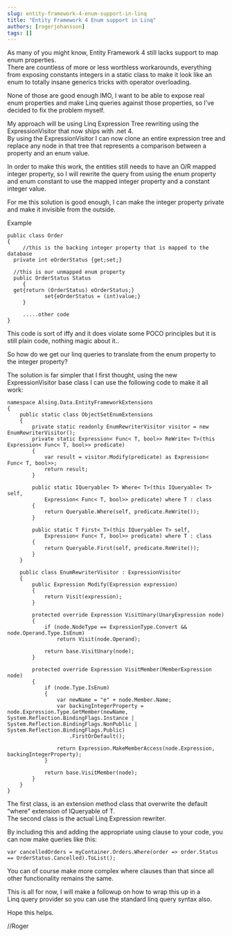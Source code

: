 ```yaml
---
slug: entity-framework-4-enum-support-in-linq
title: "Entity Framework 4 Enum support in Linq"
authors: [rogerjohansson]
tags: []
---
```

As many of you might know, Entity Framework 4 still lacks support to map enum properties.  
There are countless of more or less worthless workarounds, everything from exposing constants integers in a static class to make it look like an enum to totally insane generics tricks with operator overloading.

<!-- truncate -->

None of those are good enough IMO, I want to be able to expose real enum properties and make Linq queries against those properties, so I’ve decided to fix the problem myself.

My approach will be using Linq Expression Tree rewriting using the ExpressionVisitor that now ships with .net 4.  
By using the ExpressionVisitor I can now clone an entire expression tree and replace any node in that tree that represents a comparison between a property and an enum value.

In order to make this work, the entities still needs to have an O/R mapped integer property, so I will rewrite the query from using the enum property and enum constant to use the mapped integer property and a constant integer value.

For me this solution is good enough, I can make the integer property private and make it invisible from the outside.

Example

```
public class Order
{
     //this is the backing integer property that is mapped to the database
  private int eOrderStatus {get;set;}

  //this is our unmapped enum property
  public OrderStatus Status
     {
  get{return (OrderStatus) eOrderStatus;}
            set{eOrderStatus = (int)value;}
     }

     .....other code
}
```

﻿This code is sort of iffy and it does violate some POCO principles but it is still plain code, nothing magic about it..

So how do we get our linq queries to translate from the enum property to the integer property?

The solution is far simpler that I first thought, using the new ExpressionVisitor base class I can use the following code to make it all work:

```
namespace Alsing.Data.EntityFrameworkExtensions
{
    public static class ObjectSetEnumExtensions
    {
        private static readonly EnumRewriterVisitor visitor = new EnumRewriterVisitor();
        private static Expression< Func< T, bool>> ReWrite< T>(this Expression< Func< T, bool>> predicate)
        {
            var result = visitor.Modify(predicate) as Expression< Func< T, bool>>;
            return result;
        }

        public static IQueryable< T> Where< T>(this IQueryable< T> self,
            Expression< Func< T, bool>> predicate) where T : class
        {
            return Queryable.Where(self, predicate.ReWrite());
        }

        public static T First< T>(this IQueryable< T> self,
            Expression< Func< T, bool>> predicate) where T : class
        {
            return Queryable.First(self, predicate.ReWrite());
        }
    }

    public class EnumRewriterVisitor : ExpressionVisitor
    {
        public Expression Modify(Expression expression)
        {
            return Visit(expression);
        }

        protected override Expression VisitUnary(UnaryExpression node)
        {
            if (node.NodeType == ExpressionType.Convert && node.Operand.Type.IsEnum)
                return Visit(node.Operand);

            return base.VisitUnary(node);
        }

        protected override Expression VisitMember(MemberExpression node)
        {
            if (node.Type.IsEnum)
            {
                var newName = "e" + node.Member.Name;
                var backingIntegerProperty = node.Expression.Type.GetMember(newName, System.Reflection.BindingFlags.Instance | System.Reflection.BindingFlags.NonPublic | System.Reflection.BindingFlags.Public)
                    .FirstOrDefault();

                return Expression.MakeMemberAccess(node.Expression, backingIntegerProperty);
            }

            return base.VisitMember(node);
        }
    }
}
```

The first class, is an extension method class that overwrite the default “where” extension of IQueryable of T.  
The second class is the actual Linq Expression rewriter.

By including this and adding the appropriate using clause to your code, you can now make queries like this:

```
var cancelledOrders = myContainer.Orders.Where(order => order.Status == OrderStatus.Cancelled).ToList();
```

You can of course make more complex where clauses than that since all other functionality remains the same.

This is all for now, I will make a followup on how to wrap this up in a Linq query provider so you can use the standard linq query syntax also.

Hope this helps.

//Roger
